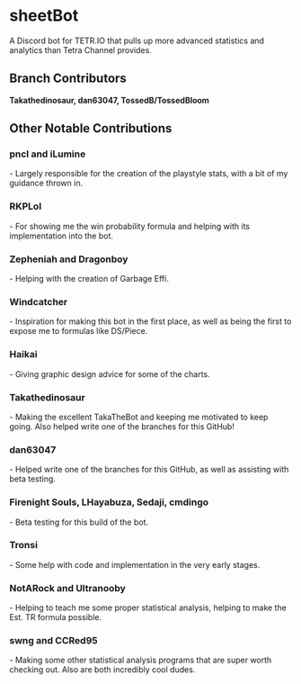 # sheetBot
A Discord bot for TETR.IO that pulls up more advanced statistics and analytics than Tetra Channel provides.

## Branch Contributors
<b>Takathedinosaur, dan63047, TossedB/TossedBloom</b>

## Other Notable Contributions
<h3>pncl and iLumine</h3>
- Largely responsible for the creation of the playstyle stats, with a bit of my guidance thrown in.
<h3>RKPLol</h3>
- For showing me the win probability formula and helping with its implementation into the bot.
<h3>Zepheniah and Dragonboy</h3>
- Helping with the creation of Garbage Effi.
<h3>Windcatcher</h3>
- Inspiration for making this bot in the first place, as well as being the first to expose me to formulas like DS/Piece.
<h3>Haikai</h3>
- Giving graphic design advice for some of the charts.
<h3>Takathedinosaur</h3>
- Making the excellent TakaTheBot and keeping me motivated to keep going. Also helped write one of the branches for this GitHub!
<h3>dan63047</h3>
- Helped write one of the branches for this GitHub, as well as assisting with beta testing.
<h3>Firenight Souls, LHayabuza, Sedaji, cmdingo</h3>
- Beta testing for this build of the bot.
<h3>Tronsi</h3>
- Some help with code and implementation in the very early stages.
<h3>NotARock and Ultranooby</h3>
- Helping to teach me some proper statistical analysis, helping to make the Est. TR formula possible.
<h3>swng and CCRed95</h3>
- Making some other statistical analysis programs that are super worth checking out. Also are both incredibly cool dudes.
